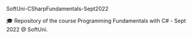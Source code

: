 SoftUni-CSharpFundamentals-Sept2022

🎓 Repository of the course Programming Fundamentals with C# - Sept 2022 @ SoftUni.
